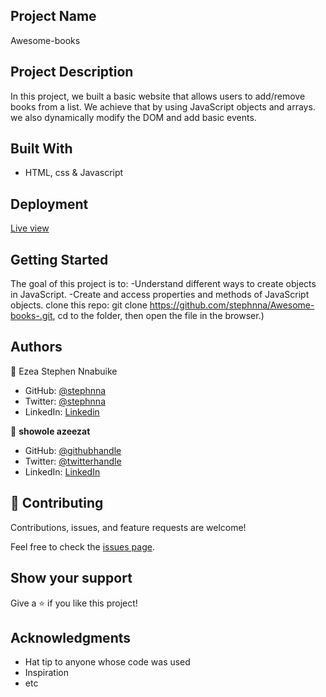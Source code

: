 ## Project Name 
Awesome-books

## Project Description
In this project, we built a basic website that allows users to add/remove books from a list. We achieve that by using JavaScript objects and arrays. we also dynamically modify the DOM and add basic events.

## Built With
- HTML, css & Javascript

## Deployment
[Live view](https://stephnna.github.io/awesome-book/)

## Getting Started

The goal of this project is to:
-Understand different ways to create objects in JavaScript.
-Create and access properties and methods of JavaScript objects.
clone this repo: git clone https://github.com/stephnna/Awesome-books-.git, cd to the folder, then open the file in the browser.)

## Authors
👤 Ezea Stephen Nnabuike
- GitHub: [@stephnna](https://github.com/stephnna)
- Twitter: [@stephnna](https://twitter.com/stephnna)
- LinkedIn: [Linkedin](https://www.linkedin.com/in/stephen-nnabuike-ezea-143b97170/)


👤 **showole azeezat**
- GitHub: [@githubhandle](https://github.com/oluwajuwon8)
- Twitter: [@twitterhandle](https://twitter.com/oluwafu87040629)
- LinkedIn: [LinkedIn](https://linkedin.com/in/showole-azeezat-omolola-4368a7ba/)

## 🤝 Contributing

Contributions, issues, and feature requests are welcome!

Feel free to check the [issues page](../../issues/).

## Show your support

Give a ⭐️ if you like this project!

## Acknowledgments

- Hat tip to anyone whose code was used
- Inspiration
- etc
